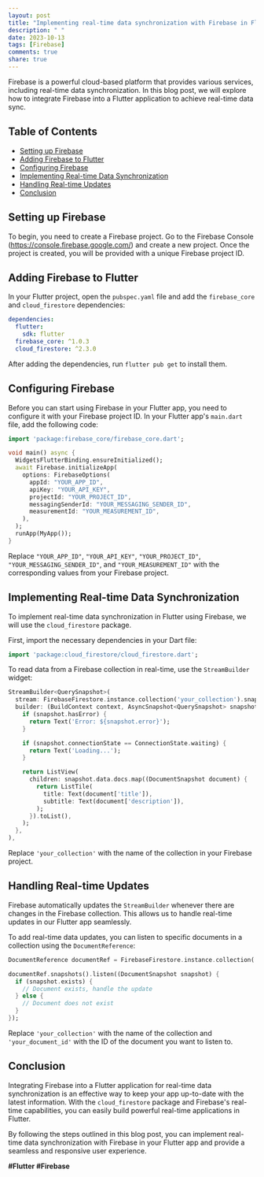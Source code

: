 ```yaml
---
layout: post
title: "Implementing real-time data synchronization with Firebase in Flutter"
description: " "
date: 2023-10-13
tags: [Firebase]
comments: true
share: true
---
```


Firebase is a powerful cloud-based platform that provides various services, including real-time data synchronization. In this blog post, we will explore how to integrate Firebase into a Flutter application to achieve real-time data sync.

## Table of Contents
- [Setting up Firebase](#setting-up-firebase)
- [Adding Firebase to Flutter](#adding-firebase-to-flutter)
- [Configuring Firebase](#configuring-firebase)
- [Implementing Real-time Data Synchronization](#implementing-real-time-data-synchronization)
- [Handling Real-time Updates](#handling-real-time-updates)
- [Conclusion](#conclusion)

## Setting up Firebase

To begin, you need to create a Firebase project. Go to the Firebase Console (https://console.firebase.google.com/) and create a new project. Once the project is created, you will be provided with a unique Firebase project ID.

## Adding Firebase to Flutter

In your Flutter project, open the `pubspec.yaml` file and add the `firebase_core` and `cloud_firestore` dependencies:

```yaml
dependencies:
  flutter:
    sdk: flutter
  firebase_core: ^1.0.3
  cloud_firestore: ^2.3.0
```

After adding the dependencies, run `flutter pub get` to install them.

## Configuring Firebase

Before you can start using Firebase in your Flutter app, you need to configure it with your Firebase project ID. In your Flutter app's `main.dart` file, add the following code:

```dart
import 'package:firebase_core/firebase_core.dart';

void main() async {
  WidgetsFlutterBinding.ensureInitialized();
  await Firebase.initializeApp(
    options: FirebaseOptions(
      appId: "YOUR_APP_ID",
      apiKey: "YOUR_API_KEY",
      projectId: "YOUR_PROJECT_ID",
      messagingSenderId: "YOUR_MESSAGING_SENDER_ID",
      measurementId: "YOUR_MEASUREMENT_ID",
    ),
  );
  runApp(MyApp());
}
```

Replace `"YOUR_APP_ID"`, `"YOUR_API_KEY"`, `"YOUR_PROJECT_ID"`, `"YOUR_MESSAGING_SENDER_ID"`, and `"YOUR_MEASUREMENT_ID"` with the corresponding values from your Firebase project.

## Implementing Real-time Data Synchronization

To implement real-time data synchronization in Flutter using Firebase, we will use the `cloud_firestore` package. 

First, import the necessary dependencies in your Dart file:

```dart
import 'package:cloud_firestore/cloud_firestore.dart';
```

To read data from a Firebase collection in real-time, use the `StreamBuilder` widget:

```dart
StreamBuilder<QuerySnapshot>(
  stream: FirebaseFirestore.instance.collection('your_collection').snapshots(),
  builder: (BuildContext context, AsyncSnapshot<QuerySnapshot> snapshot) {
    if (snapshot.hasError) {
      return Text('Error: ${snapshot.error}');
    }

    if (snapshot.connectionState == ConnectionState.waiting) {
      return Text('Loading...');
    }

    return ListView(
      children: snapshot.data.docs.map((DocumentSnapshot document) {
        return ListTile(
          title: Text(document['title']),
          subtitle: Text(document['description']),
        );
      }).toList(),
    );
  },
),
```

Replace `'your_collection'` with the name of the collection in your Firebase project.

## Handling Real-time Updates

Firebase automatically updates the `StreamBuilder` whenever there are changes in the Firebase collection. This allows us to handle real-time updates in our Flutter app seamlessly.

To add real-time data updates, you can listen to specific documents in a collection using the `DocumentReference`:

```dart
DocumentReference documentRef = FirebaseFirestore.instance.collection('your_collection').doc('your_document_id');

documentRef.snapshots().listen((DocumentSnapshot snapshot) {
  if (snapshot.exists) {
    // Document exists, handle the update
  } else {
    // Document does not exist
  }
});
```

Replace `'your_collection'` with the name of the collection and `'your_document_id'` with the ID of the document you want to listen to.

## Conclusion

Integrating Firebase into a Flutter application for real-time data synchronization is an effective way to keep your app up-to-date with the latest information. With the `cloud_firestore` package and Firebase's real-time capabilities, you can easily build powerful real-time applications in Flutter.

By following the steps outlined in this blog post, you can implement real-time data synchronization with Firebase in your Flutter app and provide a seamless and responsive user experience.

**#Flutter #Firebase**